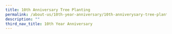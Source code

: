 ```yaml
---
title: 10th Anniversary Tree Planting
permalink: /about-us/10th-year-anniversary/10th-anniverysary-tree-planting/
description: ""
third_nav_title: 10th Year Anniversary
---
```

